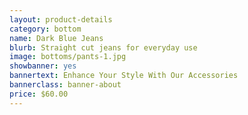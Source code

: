 ```yaml
---
layout: product-details
category: bottom
name: Dark Blue Jeans
blurb: Straight cut jeans for everyday use
image: bottoms/pants-1.jpg
showbanner: yes
bannertext: Enhance Your Style With Our Accessories
bannerclass: banner-about
price: $60.00
---
```


